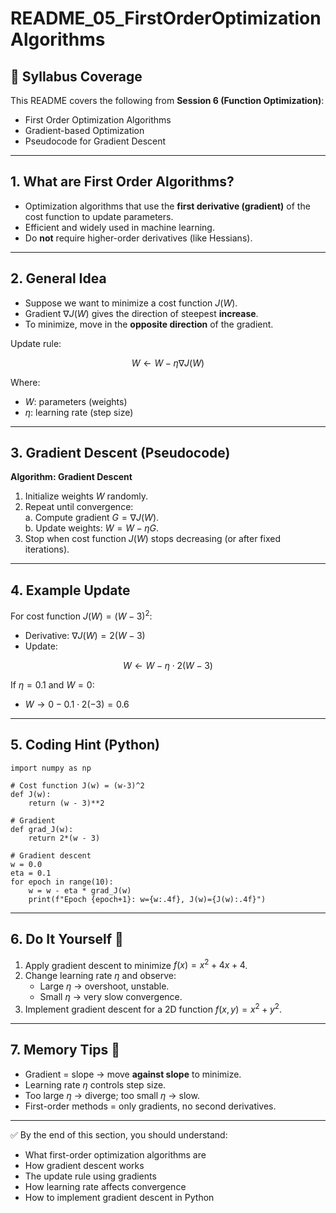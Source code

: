 # README_05_FirstOrderOptimizationAlgorithms

## 📌 Syllabus Coverage
This README covers the following from **Session 6 (Function Optimization)**:
- First Order Optimization Algorithms
- Gradient-based Optimization
- Pseudocode for Gradient Descent

---

## 1. What are First Order Algorithms?
- Optimization algorithms that use the **first derivative (gradient)** of the cost function to update parameters.  
- Efficient and widely used in machine learning.  
- Do **not** require higher-order derivatives (like Hessians).  

---

## 2. General Idea
- Suppose we want to minimize a cost function $J(W)$.  
- Gradient $\nabla J(W)$ gives the direction of steepest **increase**.  
- To minimize, move in the **opposite direction** of the gradient.  

Update rule:

$$
W \leftarrow W - \eta \nabla J(W)
$$

Where:  
- $W$: parameters (weights)  
- $\eta$: learning rate (step size)  

---

## 3. Gradient Descent (Pseudocode)
**Algorithm: Gradient Descent**  

1. Initialize weights $W$ randomly.  
2. Repeat until convergence:  
   a. Compute gradient $G = \nabla J(W)$.  
   b. Update weights: $W = W - \eta G$.  
3. Stop when cost function $J(W)$ stops decreasing (or after fixed iterations).  

---

## 4. Example Update
For cost function $J(W) = (W-3)^2$:  

- Derivative: $\nabla J(W) = 2(W-3)$  
- Update:  

$$
W \leftarrow W - \eta \cdot 2(W-3)
$$

If $\eta = 0.1$ and $W=0$:  
- $W \to 0 - 0.1 \cdot 2(-3) = 0.6$  

---

## 5. Coding Hint (Python)
    import numpy as np

    # Cost function J(w) = (w-3)^2
    def J(w):
        return (w - 3)**2

    # Gradient
    def grad_J(w):
        return 2*(w - 3)

    # Gradient descent
    w = 0.0
    eta = 0.1
    for epoch in range(10):
        w = w - eta * grad_J(w)
        print(f"Epoch {epoch+1}: w={w:.4f}, J(w)={J(w):.4f}")

---

## 6. Do It Yourself 🚀
1. Apply gradient descent to minimize $f(x) = x^2 + 4x + 4$.  
2. Change learning rate $\eta$ and observe:  
   - Large $\eta$ → overshoot, unstable.  
   - Small $\eta$ → very slow convergence.  
3. Implement gradient descent for a 2D function $f(x,y) = x^2 + y^2$.  

---

## 7. Memory Tips 🧠
- Gradient = slope → move **against slope** to minimize.  
- Learning rate $\eta$ controls step size.  
- Too large $\eta$ → diverge; too small $\eta$ → slow.  
- First-order methods = only gradients, no second derivatives.  

---

✅ By the end of this section, you should understand:
- What first-order optimization algorithms are  
- How gradient descent works  
- The update rule using gradients  
- How learning rate affects convergence  
- How to implement gradient descent in Python  
